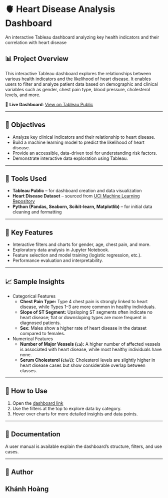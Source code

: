 # 🫀 Heart Disease Analysis Dashboard
An interactive Tableau dashboard analyzing key health indicators and their correlation with heart disease

## 📊 Project Overview
This interactive Tableau dashboard explores the relationships between various health indicators and the likelihood of heart disease. It enables users to filter and analyze patient data based on demographic and clinical variables such as gender, chest pain type, blood pressure, cholesterol levels, and more.

🔗 **Live Dashboard**: [View on Tableau Public]([https://public.tableau.com/views/HeartDiseaseAnalysis_17501757110380/Dashboard1?:language=en-US&:sid=&:redirect=auth&:display_count=n&:origin=viz_share_link])

---

## 🎯 Objectives
- Analyze key clinical indicators and their relationship to heart disease.
- Build a machine learning model to predict the likelihood of heart disease.
- Provide an accessible, data-driven tool for understanding risk factors.
- Demonstrate interactive data exploration using Tableau.

---

## 🧰 Tools Used
- **Tableau Public** – for dashboard creation and data visualization
- **Heart Disease Dataset** – sourced from [UCI Machine Learning Repository](https://archive.ics.uci.edu/ml/datasets/Heart+Disease)
- **Python (Pandas, Seaborn, Scikit-learn, Matplotlib)** – for initial data cleaning and formatting

---

## 📌 Key Features
- Interactive filters and charts for gender, age, chest pain, and more.
- Exploratory data analysis in Jupyter Notebook.
- Feature selection and model training (logistic regression, etc.).
- Performance evaluation and interpretability.

---

## 📈 Sample Insights
- Categorical Features
  - **Chest Pain Type:** Type 4 chest pain is strongly linked to heart disease, while Types 1–3 are more common in healthy individuals.
  - **Slope of ST Segment:** Upsloping ST segments often indicate no heart disease; flat or downsloping types are more frequent in diagnosed patients.
  - **Sex:** Males show a higher rate of heart disease in the dataset compared to females.
- Numerical Features
  - **Number of Major Vessels (`ca`):** A higher number of affected vessels is associated with heart disease, while most healthy individuals have none.
  - **Serum Cholesterol (`chol`):** Cholesterol levels are slightly higher in heart disease cases but show considerable overlap between classes.

---

## 🧭 How to Use
1. Open the [dashboard link](https://public.tableau.com/views/HeartDiseaseAnalysis_17501757110380/Dashboard1?:language=en-US&:sid=&:redirect=auth&:display_count=n&:origin=viz_share_link)
2. Use the filters at the top to explore data by category.
3. Hover over charts for more detailed insights and data points.

---

## 📄 Documentation
A user manual is available explain the dashboard’s structure, filters, and use cases.

---

## 👤 Author
**Khánh Hoàng**  
---

